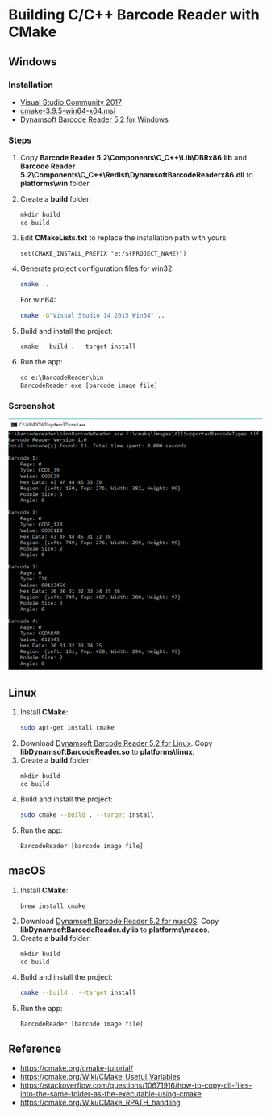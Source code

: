 # Building C/C++ Barcode Reader with CMake

## Windows
### Installation
* [Visual Studio Community 2017](https://www.visualstudio.com/downloads/)
* [cmake-3.9.5-win64-x64.msi](https://cmake.org/files/v3.9/cmake-3.9.5-win64-x64.msi)
* [Dynamsoft Barcode Reader 5.2 for Windows](https://www.dynamsoft.com/Downloads/Dynamic-Barcode-Reader-Download.aspx)

### Steps
1. Copy **Barcode Reader 5.2\Components\C_C++\Lib\DBRx86.lib** and **Barcode Reader 5.2\Components\C_C++\Redist\DynamsoftBarcodeReaderx86.dll** to **platforms\win** folder.
2. Create a **build** folder:
    ```
    mkdir build
    cd build
    ```
3. Edit **CMakeLists.txt** to replace the installation path with yours:
    ```
    set(CMAKE_INSTALL_PREFIX "e:/${PROJECT_NAME}")
    ```
4. Generate project configuration files for win32:
    ```bash
    cmake ..
    ```

    For win64:
    ```bash
    cmake -G"Visual Studio 14 2015 Win64" ..
    ```
5. Build and install the project:
    ```
    cmake --build . --target install
    ```
6. Run the app:
    ```
    cd e:\BarcodeReader\bin
    BarcodeReader.exe [barcode image file]
    ```

### Screenshot

![build barcode reader with cmake](images/screenshot.PNG)

## Linux 
1. Install **CMake**:
    ```bash
    sudo apt-get install cmake
    ```
2. Download [Dynamsoft Barcode Reader 5.2 for Linux](https://www.dynamsoft.com/Downloads/Dynamic-Barcode-Reader-for-Linux-Download.aspx). Copy **libDynamsoftBarcodeReader.so** to **platforms\linux**.
3. Create a **build** folder:
    ```
    mkdir build
    cd build
    ```
4. Build and install the project:
    ```bash
    sudo cmake --build . --target install
    ```
5. Run the app:
    ```
    BarcodeReader [barcode image file]
    ```

## macOS
1. Install **CMake**:
    ```bash
    brew install cmake
    ```
2. Download [Dynamsoft Barcode Reader 5.2 for macOS](https://www.dynamsoft.com/Downloads/Dynamic-Barcode-Reader-Download.aspx?edition=macos&version=5.2). Copy **libDynamsoftBarcodeReader.dylib** to **platforms\macos**.
3. Create a **build** folder:
    ```
    mkdir build
    cd build
    ```
4. Build and install the project:
    ```bash
    cmake --build . --target install
    ```
5. Run the app:
    ```
    BarcodeReader [barcode image file]
    ```

## Reference
* https://cmake.org/cmake-tutorial/
* https://cmake.org/Wiki/CMake_Useful_Variables
* https://stackoverflow.com/questions/10671916/how-to-copy-dll-files-into-the-same-folder-as-the-executable-using-cmake
* https://cmake.org/Wiki/CMake_RPATH_handling
